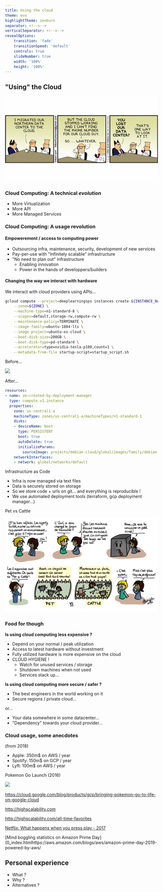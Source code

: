 ```yaml
---
title: Using the cloud
theme: evo
highlightTheme: zenburn
separator: <!--s-->
verticalSeparator: <!--v-->
revealOptions:
    transition: 'fade'
    transitionSpeed: 'default'
    controls: true
    slideNumber: true
    width: '100%'
    height: '100%'
---
```


## "Using" the Cloud

![](static/img/comic.png)


<!--v-->

### Cloud Computing: A technical *evolution*

- More Virtualization
- More API
- More Managed Services

<!--s-->

### Cloud Computing: A usage **revolution**

<!--v-->

#### Empowerement / access to computing power

- Outsourcing infra, maintenance, security, development of new services
- Pay-per-use with "Infinitely scalable" infrastructure
- "No need to plan out" infrastructure
    - Enabling innovation
    - Power in the hands of developpers/builders

<!--v-->

#### Changing the way we interact with hardware

We interact with cloud providers using APIs...

```bash
gcloud compute --project=deeplearningsps instances create ${INSTANCE_NAME} \
    --zone=${ZONE} \
    --machine-type=n1-standard-8 \
    --scopes=default,storage-rw,compute-rw \
    --maintenance-policy=TERMINATE \
    --image-family=ubuntu-1804-lts \
    --image-project=ubuntu-os-cloud \
    --boot-disk-size=200GB \
    --boot-disk-type=pd-standard \
    --accelerator=type=nvidia-tesla-p100,count=1 \
    --metadata-from-file startup-script=startup_script.sh
```

<!--v-->

Before...

![](https://i.pinimg.com/originals/6b/92/a0/6b92a03c8b87aa448f8206ee57b5a4fc.jpg)

<!--v-->

After...

```yaml
resources:
- name: vm-created-by-deployment-manager
  type: compute.v1.instance
  properties:
    zone: us-central1-a
    machineType: zones/us-central1-a/machineTypes/n1-standard-1
    disks:
    - deviceName: boot
      type: PERSISTENT
      boot: true
      autoDelete: true
      initializeParams:
        sourceImage: projects/debian-cloud/global/images/family/debian-9
    networkInterfaces:
    - network: global/networks/default
```

<!--v-->

Infrastructure as Code

- Infra is now managed via text files
- Data is securely stored on storage
- So we store code + urls on git... and everything is reproducible !
- We use automated deployment tools (terraform, gcp deployment manager...)


<!--v-->

Pet vs Cattle

![](static/img/pet-vs-cattle.png)

<!--s-->

### Food for though

<!--v-->

**Is using cloud computing less expensive ?**

- Depend on your normal / peak utilization
- Access to latest hardware without investment
- Fully utilized hardware is more expensive on the cloud
- CLOUD HYGIENE !
  - Watch for unused services / storage
  - Shutdown machines when not used
  - Services stack up...

<!--v-->

**Is using cloud computing more secure / safer ?**

- The best engineers in the world working on it
- Secure regions / private cloud... 

or...

- Your data somewhere in some datacenter...
- "Dependency" towards your cloud provider...

<!--s-->

### Cloud usage, some anecdotes

<!--v-->

(from 2018)

- Apple: 350m$ on AWS / year
- Spotify: 150m$ on GCP / year
- Lyft: 100m$ on AWS / year

<!--v-->

Pokemon Go Launch (2016)

![](https://storage.googleapis.com/gweb-cloudblog-publish/images/google-cloud-pokemon-go-1kwkj.max-700x700.PNG)

https://cloud.google.com/blog/products/gcp/bringing-pokemon-go-to-life-on-google-cloud

<!--v-->

http://highscalability.com

http://highscalability.com/all-time-favorites

[Netflix: What happens when you press play - 2017](http://highscalability.com/blog/2017/12/11/netflix-what-happens-when-you-press-play.html)

[Mind boggling statistics on Amazon Prime Day](0_index.htmlhttps://aws.amazon.com/blogs/aws/amazon-prime-day-2019-powered-by-aws/

<!--s-->

## Personal experience

- What ?
- Why ? 
- Alternatives ?

